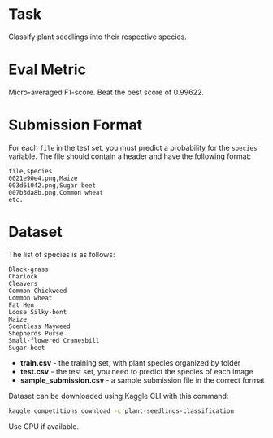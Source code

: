 # Task

Classify plant seedlings into their respective species.

# Eval Metric

Micro-averaged F1-score. Beat the best score of 0.99622.

# Submission Format

For each `file` in the test set, you must predict a probability for the `species` variable. The file should contain a header and have the following format:

```
file,species
0021e90e4.png,Maize
003d61042.png,Sugar beet
007b3da8b.png,Common wheat
etc.
```

# Dataset

The list of species is as follows:

```
Black-grass
Charlock
Cleavers
Common Chickweed
Common wheat
Fat Hen
Loose Silky-bent
Maize
Scentless Mayweed
Shepherds Purse
Small-flowered Cranesbill
Sugar beet
```

- **train.csv** - the training set, with plant species organized by folder
- **test.csv** - the test set, you need to predict the species of each image
- **sample_submission.csv** - a sample submission file in the correct format

Dataset can be downloaded using Kaggle CLI with this command:
```bash
kaggle competitions download -c plant-seedlings-classification
```

Use GPU if available.